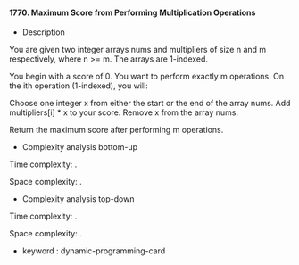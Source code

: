 #### 1770. Maximum Score from Performing Multiplication Operations

* Description

You are given two integer arrays nums and multipliers of size n and m respectively, where n >= m. The arrays are
1-indexed.

You begin with a score of 0. You want to perform exactly m operations. On the ith operation (1-indexed), you will:

Choose one integer x from either the start or the end of the array nums.
Add multipliers[i] * x to your score. Remove x from the array nums.

Return the maximum score after performing m operations.

* Complexity analysis bottom-up

Time complexity: .

Space complexity: .

* Complexity analysis top-down

Time complexity: .

Space complexity: .

* keyword : dynamic-programming-card